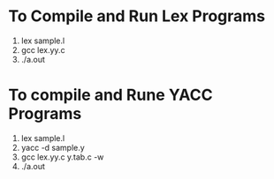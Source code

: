 # To Compile and Run Lex Programs
1. lex sample.l
2. gcc lex.yy.c
3. ./a.out

# To compile and Rune YACC Programs
1. lex sample.l
2. yacc -d sample.y
3. gcc lex.yy.c y.tab.c -w
4. ./a.out
